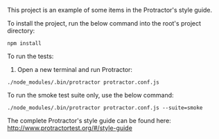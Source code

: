 This project is an example of some items in the Protractor's style guide.

To install the project, run the below command into the root's project directory:

`npm install`

To run the tests:

1. Open a new terminal and run Protractor:

`./node_modules/.bin/protractor protractor.conf.js`

To run the smoke test suite only, use the below command:

`./node_modules/.bin/protractor protractor.conf.js --suite=smoke`

The complete Protractor's style guide can be found here:
http://www.protractortest.org/#/style-guide

